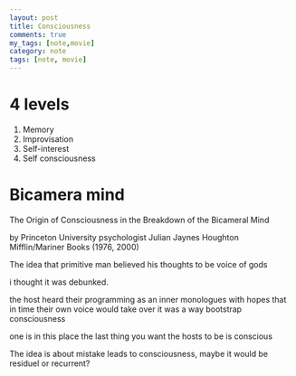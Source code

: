 ```yaml
---
layout: post
title: Consciousness
comments: true
my_tags: [note,movie]
category: note
tags: [note, movie]
---
```



# 4 levels

1. Memory
2. Improvisation
3. Self-interest
4. Self consciousness


# Bicamera mind

The Origin of Consciousness 
in the Breakdown of the Bicameral Mind

by Princeton University psychologist Julian Jaynes
Houghton Mifflin/Mariner Books (1976, 2000)

The idea that primitive man believed his thoughts to be voice of gods

i thought it was debunked.

the host heard their programming as an inner monologues
with hopes that in time their own voice would take over
it was a way bootstrap consciousness

one is in this place
the last thing you want the hosts to be is conscious


The idea is about mistake leads to consciousness,
maybe it would be residuel or recurrent?
